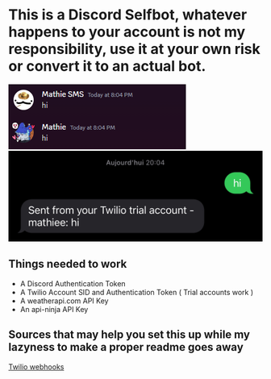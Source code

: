 # This is a Discord Selfbot, whatever happens to your account is not my responsibility, use it at your own risk or convert it to an actual bot.


![Screenshot](./images/1.png)
![Screenshot](./images/2.png)

## Things needed to work

* A Discord Authentication Token
* A Twilio Account SID and Authentication Token ( Trial accounts work )
* A weatherapi.com API Key
* An api-ninja API Key

## Sources that may help you set this up while my lazyness to make a proper readme goes away

[Twilio webhooks](https://www.twilio.com/docs/usage/webhooks/getting-started-twilio-webhooks)
